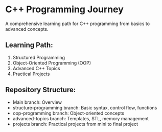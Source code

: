 # C++ Programming Journey

A comprehensive learning path for C++ programming from basics to advanced concepts.

## Learning Path:
1. Structured Programming
2. Object-Oriented Programming (OOP)
3. Advanced C++ Topics
4. Practical Projects

## Repository Structure:
- Main branch: Overview 
- structure-programming branch: Basic syntax, control flow, functions
- oop-programming branch: Object-oriented concepts
- advanced-topics branch: Templates, STL, memory management
- projects branch: Practical projects from mini to final project


